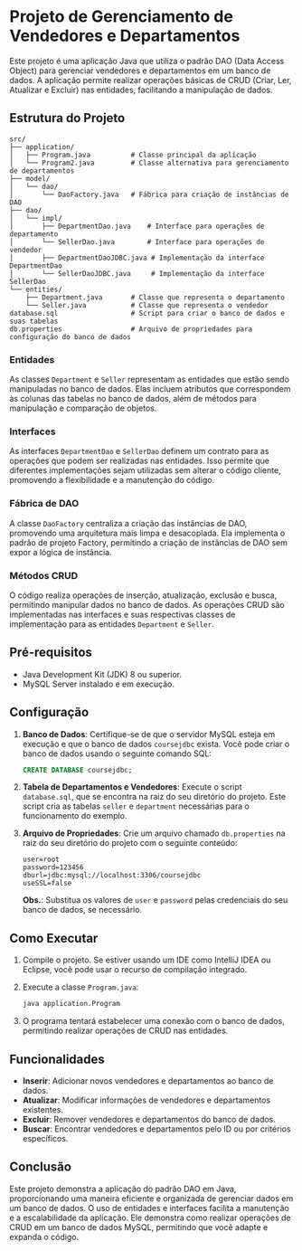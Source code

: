 # Projeto de Gerenciamento de Vendedores e Departamentos

Este projeto é uma aplicação Java que utiliza o padrão DAO (Data Access Object) para gerenciar vendedores e departamentos
em um banco de dados. A aplicação permite realizar operações básicas de CRUD (Criar, Ler, Atualizar e Excluir) nas entidades,
facilitando a manipulação de dados.

## Estrutura do Projeto

```
src/
├── application/
│   ├── Program.java          # Classe principal da aplicação
│   └── Program2.java         # Classe alternativa para gerenciamento de departamentos
├── model/
│   └── dao/
│       └── DaoFactory.java   # Fábrica para criação de instâncias de DAO
├── dao/
│   └── impl/
│       ├── DepartmentDao.java    # Interface para operações de departamento
│       └── SellerDao.java        # Interface para operações de vendedor
│       ├── DepartmentDaoJDBC.java # Implementação da interface DepartmentDao
│       └── SellerDaoJDBC.java     # Implementação da interface SellerDao
└── entities/
    ├── Department.java       # Classe que representa o departamento
    └── Seller.java           # Classe que representa o vendedor
database.sql                  # Script para criar o banco de dados e suas tabelas
db.properties                 # Arquivo de propriedades para configuração do banco de dados
```

### Entidades

As classes `Department` e `Seller` representam as entidades que estão sendo manipuladas no banco de dados.
Elas incluem atributos que correspondem às colunas das tabelas no banco de dados, além de métodos para manipulação e comparação de objetos.

### Interfaces

As interfaces `DepartmentDao` e `SellerDao` definem um contrato para as operações que podem ser realizadas nas entidades.
Isso permite que diferentes implementações sejam utilizadas sem alterar o código cliente, promovendo a flexibilidade e a manutenção do código.

### Fábrica de DAO

A classe `DaoFactory` centraliza a criação das instâncias de DAO, promovendo uma arquitetura mais limpa e desacoplada.
Ela implementa o padrão de projeto Factory, permitindo a criação de instâncias de DAO sem expor a lógica de instância.

### Métodos CRUD

O código realiza operações de inserção, atualização, exclusão e busca, permitindo manipular dados no banco de dados. 
As operações CRUD são implementadas nas interfaces e suas respectivas classes de implementação para as entidades `Department` e `Seller`.

## Pré-requisitos

- Java Development Kit (JDK) 8 ou superior.
- MySQL Server instalado e em execução.

## Configuração

1. **Banco de Dados**: Certifique-se de que o servidor MySQL esteja em execução e que o banco de dados `coursejdbc` exista. Você pode criar o banco de dados usando o seguinte comando SQL:

    ```sql
    CREATE DATABASE coursejdbc;
    ```

2. **Tabela de Departamentos e Vendedores**: Execute o script `database.sql`, que se encontra na raiz do seu diretório do projeto. Este script cria as tabelas `seller` e `department` necessárias para o funcionamento do exemplo.

3. **Arquivo de Propriedades**: Crie um arquivo chamado `db.properties` na raiz do seu diretório do projeto com o seguinte conteúdo:

    ```properties
    user=root
    password=123456
    dburl=jdbc:mysql://localhost:3306/coursejdbc
    useSSL=false
    ```

   **Obs.**: Substitua os valores de `user` e `password` pelas credenciais do seu banco de dados, se necessário.

## Como Executar

1. Compile o projeto. Se estiver usando um IDE como IntelliJ IDEA ou Eclipse, você pode usar o recurso de compilação integrado.

2. Execute a classe `Program.java`:

    ```bash
    java application.Program
    ```

3. O programa tentará estabelecer uma conexão com o banco de dados, permitindo realizar operações de CRUD nas entidades.

## Funcionalidades

- **Inserir**: Adicionar novos vendedores e departamentos ao banco de dados.
- **Atualizar**: Modificar informações de vendedores e departamentos existentes.
- **Excluir**: Remover vendedores e departamentos do banco de dados.
- **Buscar**: Encontrar vendedores e departamentos pelo ID ou por critérios específicos.

## Conclusão

Este projeto demonstra a aplicação do padrão DAO em Java, proporcionando uma maneira eficiente e organizada de gerenciar
dados em um banco de dados. O uso de entidades e interfaces facilita a manutenção e a escalabilidade da aplicação.
Ele demonstra como realizar operações de CRUD em um banco de dados MySQL, permitindo que você adapte e expanda o código.